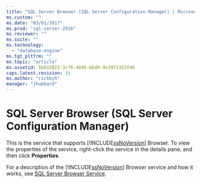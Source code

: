 ```yaml
---
title: "SQL Server Browser (SQL Server Configuration Manager) | Microsoft Docs"
ms.custom: ""
ms.date: "03/01/2017"
ms.prod: "sql-server-2016"
ms.reviewer: ""
ms.suite: ""
ms.technology: 
  - "database-engine"
ms.tgt_pltfrm: ""
ms.topic: "article"
ms.assetid: 5b615023-3c76-4b95-bbd0-9c39f3353f4b
caps.latest.revision: 15
ms.author: "rickbyh"
manager: "jhubbard"
---
```

# SQL Server Browser (SQL Server Configuration Manager)
  This is the service that supports [!INCLUDE[ssNoVersion](../../advanced-analytics/r-services/includes/ssnoversion-md.md)] Browser. To view the properties of the service, right-click the service in the details pane, and then click **Properties**.  
  
 For a description of the [!INCLUDE[ssNoVersion](../../advanced-analytics/r-services/includes/ssnoversion-md.md)] Browser service and how it works, see [SQL Server Browser Service](../../tools/configuration-manager/sql-server-browser-service.md).  
  
  
